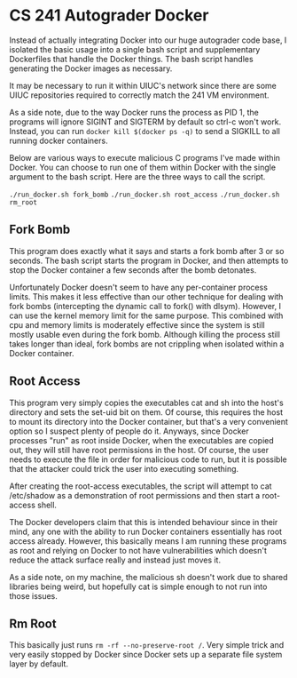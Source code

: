 CS 241 Autograder Docker
========================
Instead of actually integrating Docker into our huge autograder code base, I
isolated the basic usage into a single bash script and supplementary
Dockerfiles that handle the Docker things. The bash script handles generating
the Docker images as necessary.

It may be necessary to run it within UIUC's network since there are some UIUC
repositories required to correctly match the 241 VM environment.

As a side note, due to the way Docker runs the process as PID 1, the programs
will ignore SIGINT and SIGTERM by default so ctrl-c won't work. Instead, you
can run `docker kill $(docker ps -q)` to send a SIGKILL to all running docker
containers.

Below are various ways to execute malicious C programs I've made within Docker.
You can choose to run one of them within Docker with the single argument to the
bash script. Here are the three ways to call the script.

`./run_docker.sh fork_bomb`
`./run_docker.sh root_access`
`./run_docker.sh rm_root`

## Fork Bomb
This program does exactly what it says and starts a fork bomb after 3 or so
seconds. The bash script starts the program in Docker, and then attempts to
stop the Docker container a few seconds after the bomb detonates.

Unfortunately Docker doesn't seem to have any per-container process limits.
This makes it less effective than our other technique for dealing with fork
bombs (intercepting the dynamic call to fork() with dlsym). However, I can use
the kernel memory limit for the same purpose. This combined with cpu and memory
limits is moderately effective since the system is still mostly usable even
during the fork bomb. Although killing the process still takes longer than
ideal, fork bombs are not crippling when isolated within a Docker container.

## Root Access
This program very simply copies the executables cat and sh into the host's
directory and sets the set-uid bit on them. Of course, this requires the host
to mount its directory into the Docker container, but that's a very convenient
option so I suspect plenty of people do it. Anyways, since Docker processes
"run" as root inside Docker, when the executables are copied out, they will
still have root permissions in the host. Of course, the user needs to execute
the file in order for malicious code to run, but it is possible that the
attacker could trick the user into executing something.

After creating the root-access executables, the script will attempt to cat
/etc/shadow as a demonstration of root permissions and then start a root-access
shell.

The Docker developers claim that this is intended behaviour since in their
mind, any one with the ability to run Docker containers essentially has root
access already. However, this basically means I am running these programs as
root and relying on Docker to not have vulnerabilities which doesn't reduce the
attack surface really and instead just moves it.

As a side note, on my machine, the malicious sh doesn't work due to shared
libraries being weird, but hopefully cat is simple enough to not run into those
issues.

## Rm Root
This basically just runs `rm -rf --no-preserve-root /`. Very simple trick and
very easily stopped by Docker since Docker sets up a separate file system layer
by default.
